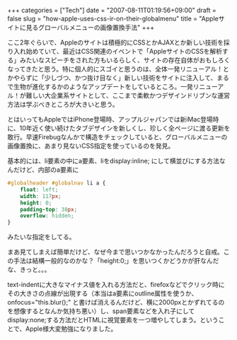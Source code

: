 +++
categories = ["Tech"]
date = "2007-08-11T01:19:56+09:00"
draft = false
slug = "how-apple-uses-css-ir-on-their-globalmenu"
title = "Appleサイトに見るグローバルメニューの画像置換手法"
+++

ここ2年ぐらいで、Appleのサイトは積極的にCSSとかAJAXとか新しい技術を採り入れ始めていて、最近はCSS関連のイベントで「AppleサイトのCSSを解析する」みたいなスピーチをされた方もいるらしく、サイトの存在自体がおもしろくなってきたと思う。特に個人的にスゴイと思うのは、全体一発リニューアル！とかやらずに「少しづつ、かつ抜け目なく」新しい技術をサイトに注入して、まるで生物が進化するかのようなアップデートをしているところ。一発リニューアル！が難しい大企業系サイトとして、ここまで柔軟かつデザインドリブンな運営方法は学ぶべきところが大きいと思う。

とはいってもAppleではiPhone登場時、アップルジャパンでは新iMac登場時に、10年近く使い続けたタブデザインを新しくし、珍しく全ページに渡る更新を敢行。早速Firebugなんかで構造をチェックしていると、グローバルメニューの画像置換に、あまり見ないCSS指定を使っているのを発見。

基本的には、li要素の中にa要素、liをdisplay:inline; にして横並びにする方法なんだけど、内部のa要素に

```css
#globalheader #globalnav li a {
    float: left;
    width: 117px;
    height: 0;
    padding-top: 38px;
    overflow: hidden;
}
```

みたいな指定をしてる。

まあ見てしまえば簡単だけど、なぜ今まで思いつかなかったんだろうと自戒。この手法は結構一般的なのかな？「height:0;」を思いつくかどうかが肝なんだな、きっと。。。

text-indentに大きなマイナス値を入れる方法だと、firefoxなどでクリック時にその大きさの点線が出現する（本当はa要素にoutline属性を使うか、onfocus="this.blur();" と書けば消えるんだけど、横に2000pxとかずれてるのを想像するとなんか気持ち悪い）し、span要素などを入れ子にしてdisplay:none;する方法だとHTMLに視覚要素を一つ増やしてしまう。ということで、Apple様大変勉強になりました。
